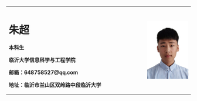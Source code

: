 <table border="0">
  <tr>
    <td width="75%">
      <h1>朱超</h1>
      <p><b>本科生</b></p>
      <p><b>临沂大学信息科学与工程学院</b></p>
      <p><b>邮箱：648758527@qq.com</b></p>
      <p><b>地址：临沂市兰山区双岭路中段临沂大学</b></p>
    </td>
    <td width="25%">
      <img src="/person.png" width="100%">      
    </td>
  </tr>
</table>
